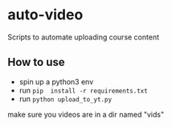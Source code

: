 # auto-video
Scripts to automate uploading course content

## How to use
- spin up a python3 env
- run ```pip  install -r requirements.txt```
- run ```python upload_to_yt.py```

make sure you videos are in a dir named "vids"
